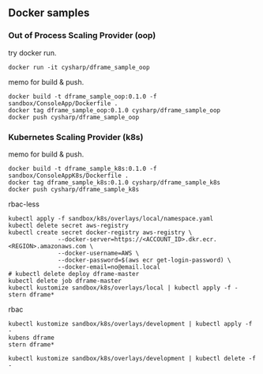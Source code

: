 ## Docker samples

### Out of Process Scaling Provider (oop)

try docker run.

```shell
docker run -it cysharp/dframe_sample_oop
```

memo for build & push.

```shell
docker build -t dframe_sample_oop:0.1.0 -f sandbox/ConsoleApp/Dockerfile .
docker tag dframe_sample_oop:0.1.0 cysharp/dframe_sample_oop
docker push cysharp/dframe_sample_oop
```

### Kubernetes Scaling Provider (k8s)

memo for build & push.

```shell
docker build -t dframe_sample_k8s:0.1.0 -f sandbox/ConsoleAppK8s/Dockerfile .
docker tag dframe_sample_k8s:0.1.0 cysharp/dframe_sample_k8s
docker push cysharp/dframe_sample_k8s
```

rbac-less

```shell
kubectl apply -f sandbox/k8s/overlays/local/namespace.yaml
kubectl delete secret aws-registry
kubectl create secret docker-registry aws-registry \
              --docker-server=https://<ACCOUNT_ID>.dkr.ecr.<REGION>.amazonaws.com \
              --docker-username=AWS \
              --docker-password=$(aws ecr get-login-password) \
              --docker-email=no@email.local
# kubectl delete deploy dframe-master
kubectl delete job dframe-master
kubectl kustomize sandbox/k8s/overlays/local | kubectl apply -f -
stern dframe*
```

rbac

```shell
kubectl kustomize sandbox/k8s/overlays/development | kubectl apply -f -
kubens dframe
stern dframe*

kubectl kustomize sandbox/k8s/overlays/development | kubectl delete -f -
```